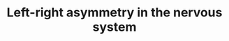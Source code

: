 ---
annotations:
- id: CL:0000540
  parent: animal cell
  type: Cell Type Ontology
  value: neuron
- id: PW:0000004
  parent: regulatory pathway
  type: Pathway Ontology
  value: regulatory pathway
authors:
- Kyook
- MaintBot
- DeSl
- Eweitz
- Mkutmon
- Egonw
citedin: ''
communities: []
description: '"A model for the role of NSY-7 in establishment and maintenance of stable
  AWC chemosensory neuron subtypes. See the text for details."'
last-edited: 2024-09-04
ndex: null
organisms:
- Caenorhabditis elegans
redirect_from:
- /index.php/Pathway:WP2229
- /instance/WP2229
- /instance/WP2229_r135408
revision: r135408
schema-jsonld:
- '@context': https://schema.org/
  '@id': https://wikipathways.github.io/pathways/WP2229.html
  '@type': Dataset
  creator:
    '@type': Organization
    name: WikiPathways
  description: '"A model for the role of NSY-7 in establishment and maintenance of
    stable AWC chemosensory neuron subtypes. See the text for details."'
  keywords:
  - NSY-4
  - NSY-5
  - NSY-7
  - SRSX-3
  - STR-2
  - unstable STR-2
  license: CC0
  name: Left-right asymmetry in the nervous system
seo: CreativeWork
title: Left-right asymmetry in the nervous system
wpid: WP2229
---